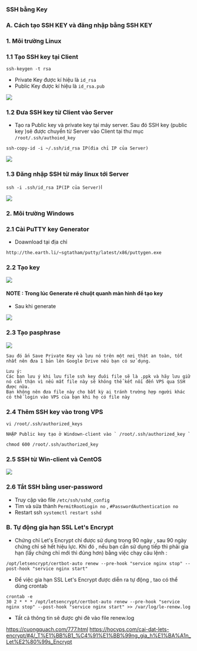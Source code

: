 ### SSH bằng Key

### A. Cách tạo SSH KEY và đăng nhập bằng SSH KEY

### 1. Môi trường Linux

### 1.1 Tạo SSH key tại Client

` ssh-keygen -t rsa `

- Private Key được kí hiệu là ` id_rsa `
- Public Key được kí hiệu là ` id_rsa.pub `

![](../images/1.png)

### 1.2 Đưa SSH key từ Client vào Server
- Tạo ra Public key và private key tại máy server. Sau đó SSH key (public key )sẽ được chuyển từ Server vào Client tại thư mục ` /root/.ssh/authoied_key `


` ssh-copy-id -i ~/.ssh/id_rsa IP(đia chỉ IP của Server) `

![](../images/2.png)


### 1.3 Đăng  nhập SSH từ máy linux tới Server

` ssh -i .ssh/id_rsa IP(IP của Server) `l

![](../images/3.png)


### 2. Môi trường Windows

### 2.1 Cài PuTTY key Generator 

- Doawnload tại địa chỉ 

` http://the.earth.li/~sgtatham/putty/latest/x86/puttygen.exe `

### 2.2 Tạo key

![](../images/4.png)


#### NOTE : Trong lúc Generate rê chuột quanh màn hình để tạo key

- Sau khi generate 

![](../images/5.png)

### 2.3 Tạo pasphrase

![](../images/6.png)


```
Sau đó ấn Save Private Key và lưu nó trên một nơi thật an toàn, tốt nhất nên đưa 1 bản lên Google Drive nếu bạn có sử dụng.

Lưu ý:
Các bạn lưu ý khi lưu file ssh key đuôi file sẽ là .ppk và hãy lưu giữ nó cẩn thận vì nếu mất file này sẽ không thể kết nối đến VPS qua SSH được nữa.
Bạn không nên đưa file này cho bất kỳ ai tránh trường hợp người khác có thể login vào VPS của bạn khi họ có file này
```

### 2.4 Thêm SSH key vào trong VPS

```
vi /root/.ssh/authorized_keys

NHẬP Public key tạo ở Windown-client vào ` /root/.ssh/authorized_key `

chmod 600 /root/.ssh/authorized_key

```

### 2.5 SSH từ Win-client và CentOS

![](../images/7.png)


### 2.6 Tắt SSH bằng user-password

- Truy cập vào file ` /etc/ssh/sshd_config `
- Tìm và sửa thành ` PermitRootLogin no ` , `#PasswordAuthentication no`
- Restart ssh ` systemctl restart sshd `


### B. Tự động gia hạn SSL Let's Encrypt
- Chứng chỉ Let's Encrypt chỉ được sử dụng trong 90 ngày , sau 90 ngày chứng chỉ sẽ hết hiệu lực. Khi đó , nếu bạn cần sử dụng tiếp thì 
phải gia hạn (lấy chứng chỉ mới thì đúng hơn)  bằng việc chạy câu lệnh :
```
/opt/letsencrypt/certbot-auto renew --pre-hook "service nginx stop" --post-hook "service nginx start"
```

- Để việc gia hạn SSL Let's Encrypt được diễn ra tự động , tao có thể dùng crontab 
```
crontab -e
30 2 * * * /opt/letsencrypt/certbot-auto renew --pre-hook "service nginx stop" --post-hook "service nginx start" >> /var/log/le-renew.log
```

- Tất cả thông tin sẽ được ghi đè vào file renew.log




https://cuongquach.com/777.html
https://hocvps.com/cai-dat-lets-encrypt/#4/_T%E1%BB%B1_%C4%91%E1%BB%99ng_gia_h%E1%BA%A1n_Let%E2%80%99s_Encrypt






















